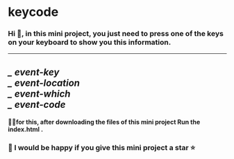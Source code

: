 # keycode

### Hi 👋, in this mini project, you just need to press one of the keys on your keyboard to show you this information.
---
*_ event-key*    
*_ event-location*    
*_ event-which*    
*_ event-code*    
---

#### 👨‍💻for this, after downloading the files of this mini project Run the index.html .



### 🥰 I would be happy if you give this mini project a star ⭐